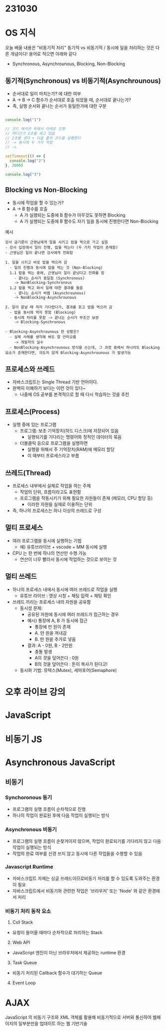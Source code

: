 # 231030

# OS 지식
오늘 배울 내용은 "비동기적 처리"
동기적 vs 비동기적 / 동시에 일을 처리하는 것은 다른 개념이다!
용어로 적으면 아래와 같다
- Synchronous, Asynchrounous, Blocking, Non-Blocking

## 동기적(Synchronous) vs 비동기적(Asynchrounous)
- 순서대로 일이 마치는가? 에 대한 여부
- A -> B -> C 함수가 순서대로 호출 되었을 때, 순서대로 끝나는가?
- 즉, 실행 순서와 끝나는 순서가 동일한가에 대한 구분
```javascript

console.log("1")

// 코드 해석은 위에서 아래로 진행
// 어디선가 2초를 세고 있음
// 2초를 센다 + 다음 줄의 코드를 실행한다
// -> 동시에 두 가지 작업
// -> 

setTimeout(() => {
  console.log("2")
}, 2000)

console.log("3")
```

## Blocking vs Non-Blocking
- 동시에 작업을 할 수 있는가?
- A -> B 함수를 호출
  - A 가 실행되는 도중에 B 함수가 아무것도 못하면 Blocking
  - A 가 실행되는 도중에 B 함수도 자기 일을 동시에 진행한다면 Non-Blocking

예시
```
강사 금기륜이 근영님에게 일을 시키고 밥을 먹으로 가고 싶음
- 강사 입장에서 일이 진행, 밥을 먹는다 (두 가지 작업이 존재함)
- 근영님은 일이 끝나면 강사에게 전화함

1. 일을 시키고 바로 밥을 먹으러 감
  - 일의 진행과 동시에 밥을 먹는 것 (Non-Blocking)
  1.1 밥을 먹는 중에, 근영님이 일이 끝났다고 전화를 함
    - 끝나는 순서가 동일함 (Synchronous)
    -> NonBlocking-Synchronous
  1.2 밥을 먹고 와서 일에 대한 결과를 들음
    - 끝나는 순서가 바뀜 (Asynchrounous)
    -> NonBlocking-Asynchrounous

2. 일이 끝날 때 까지 기다렸다가, 결과를 듣고 밥을 먹으러 감
  - 밥을 동시에 먹지 못함 (Blocking)
  - 동시에 처리를 못함 -> 끝나는 순서가 무조건 보장
    -> Blocking-Synchronous

- Blocking-Asynchrounous 한 상황은?
  - 실제 사례를 생각해 봐도 잘 안떠오름
    -> 개발자의 실수
  - NonBlocking-Asynchrounous 방식을 쓰는데, 그 과정 중에서 하나라도 Blocking 요소가 존재한다면, 의도치 않게 Blocking-Asynchrounous 가 발생가능
```

## 프로세스와 쓰레드

- 자바스크립트는 Single Thread 기반 언어이다.
- 완벽히 이해하기 보다는 이런 것이 있다~
  - 나중에 OS 공부를 본격적으로 할 때 다시 학습하는 것을 추천

## 프로세스(Process)
- 실행 중에 있는 프로그램
  - 프로그램: 보조 기억장치(하드 디스크)에 저장되어 있음
    - 실행되기를 기다리는 명령어와 정적인 데이터의 묶음
  - 더블클릭 등으로 프로그램을 실행하면
    - 실행을 위해서 주 기억장치(RAM)에 메모리 할당
    - 이 때부터 프로세스라고 부름

## 쓰레드(Thread)
- 프로세스 내부에서 실제로 작업을 하는 주체
  - 작업의 단위, 흐름이라고도 표현함
  - 프로그램을 작동시키기 위해 필요한 자원들이 존재 (메모리, CPU 할당 등)
    - 이러한 자원을 실제로 이용하는 단위
- 즉, 하나의 프로세스는 하나 이상의 쓰레드로 구성

## 멀티 프로세스
- 여러 프로그램을 동시에 실행하는 기법
  - 예) 유튜브라이브 + vscode + MM 동시에 실행
- CPU 는 한 번에 하나의 연산만 수행 가능
  - 연산이 너무 빨라서 동시에 작업하는 것으로 보이는 것

## 멀티 쓰레드
- 하나의 프로세스 내에서 동시에 여러 쓰레드로 작업을 실행
  - 유튜브 라이브 : 영상 시청 + 채팅 입력 + 채팅 확인
- 쓰레드 끼리는 프로세스 내의 자원을 공유함
  - 동시성 문제:
    - 공유된 자원에 동시에 여러 쓰레드가 접근하는 경우
    - 예시) 통장에 A, B 가 동시에 접근
      - 통장에 만 원이 존재
      - A. 만 원을 꺼내감
      - B. 만 원을 추가로 넣음
    - 결과: A - 0원, B - 2만원
      - 충돌 발생
      - A의 것을 덮어쓴다 : 0원
      - B의 것을 덮어쓴다 : 돈이 복사가 된다고!
  - 동시화 기법: 뮤텍스(Mutex), 세마포어(Semaphore)


# 오후 라이브 강의

# JavaScript
# 비동기 JS

# Asynchronous JavaScript

## 비동기
### Synchoronous 동기
- 프로그램의 실행 흐름이 순차적으로 진행
- 하나의 작업이 완료된 후에 다음 작업이 실행되는 방식

### Asynchronous 비동기
- 프로그램의 실행 흐름이 순찾거이지 않으며, 작업이 완료되기를 기다리지 않고 다음 작업이 실행되는 방식
- 작업의 완료 여부를 신경 쓰지 않고 동시에 다른 작업들을 수행할 수 있음

### Javascript Runtime
- 자바스크립트 자체는 싱글 쓰레드이므로비동기 처리를 할 수 있도록 도와주는 환경이 필요
- 자바스크립트에서 비동기와 관련한 작업은 '브라우저' 또는 'Node' 와 같은 환경에서 처리


### 비동기 처리 동작 요소
1. Csll Stack
  - 요청이 들어올 때마다 순차적으로 처리하는 Stack
2. Web API
  - JavaScript 엔진이 아닌 브라우저에서 제공하는 runtime 환경
3. Task Queue
  - 비동기 처리된 Callback 함수가 대기하는 Queue
4. Event Loop


# AJAX
JavaScript 의 비동기 구조와 XML 객체를 활용해 비동기적으로 서버와 통신하여 웹페이지의 일부분만을 업데이트 하는 웹 기반기술




